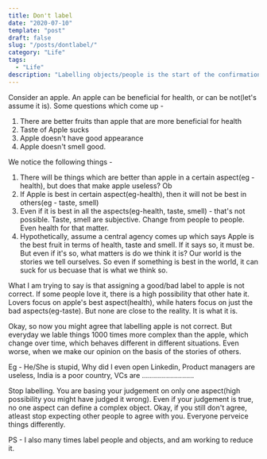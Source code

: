 ```yaml
---
title: Don't label 
date: "2020-07-10"
template: "post"
draft: false
slug: "/posts/dontlabel/"
category: "Life"
tags:
  - "Life"
description: "Labelling objects/people is the start of the confirmation bias"
---
```


Consider an apple. An apple can be beneficial for health, or can be not(let's assume it is). Some questions which come up - 

1. There are better fruits than apple that are more beneficial for health
2. Taste of Apple sucks
3. Apple doesn't have good appearance
4. Apple doesn't smell good.

We notice the following things - 

1. There will be things which are better than apple in a certain aspect(eg -health), but does that make apple useless? Ob
2. If Apple is best in certain aspect(eg-health), then it will not be best in others(eg - taste, smell)
3. Even if it is best in all the aspects(eg-health, taste, smell) - that's not possible. Taste, smell are subjective. Change from people to people. Even health for that matter.  
4. Hypothetically, assume a central agency comes up which says Apple is the best fruit in terms of health, taste and smell. If it says so, it must be. But even if it's so, what matters is do we think it is? Our world is the stories we tell ourselves. So even if something is best in the world, it can suck for us becuase that is what we think so.

What I am trying to say is that assigning a good/bad label to apple is not correct. If some people love it, there is a high possibility that other hate it. Lovers focus on apple's best aspect(health), while haters focus on just the bad aspects(eg-taste). But none are close to the reality. It is what it is.

Okay, so now you might agree that labelling apple is not correct. But everyday we lable things 1000 times more complex than the apple, which change over time, which behaves different in different situations. Even worse, when we make our opinion on the basis of the stories of others.

Eg - He/She is stupid, Why did I  even open Linkedin, Product managers are useless, India is a poor country, VCs are .......................... 

Stop labelling. You are basing your judgement on only one aspect(high possibility you might have judged it wrong). Even if your judgement is true, no one aspect can define a complex object. Okay, if you still don't agree, atleast stop expecting other people to agree with you. Everyone perveice things differently. 

PS - I also many times label people and objects, and am working to reduce it.